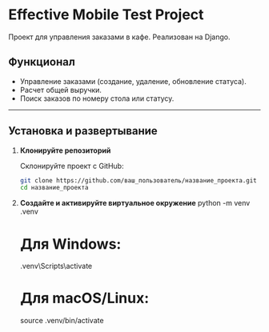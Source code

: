 # Effective Mobile Test Project

Проект для управления заказами в кафе. Реализован на Django.

## Функционал
- Управление заказами (создание, удаление, обновление статуса).
- Расчет общей выручки.
- Поиск заказов по номеру стола или статусу.

---

## Установка и развертывание

1. **Клонируйте репозиторий**

   Склонируйте проект с GitHub:
   ```bash
   git clone https://github.com/ваш_пользователь/название_проекта.git
   cd название_проекта
2. **Создайте и активируйте виртуальное окружение**
      python -m venv .venv
     # Для Windows:
     .venv\Scripts\activate
     # Для macOS/Linux:
     source .venv/bin/activate
